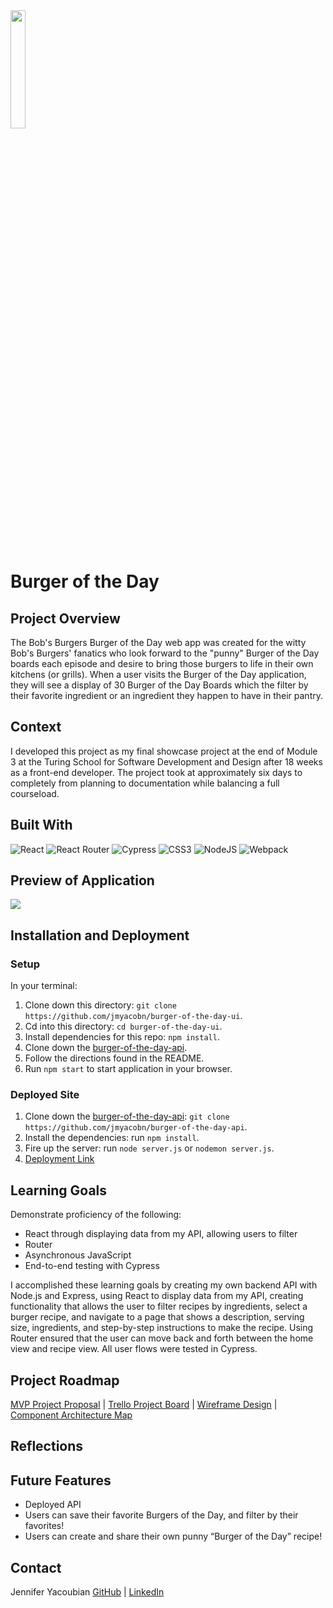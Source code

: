 <img src="https://user-images.githubusercontent.com/106957849/212765467-e63b18a8-648e-4a39-862e-df3dc93c6176.png" width=22% height=22%>

# Burger of the Day

## Project Overview
The Bob's Burgers Burger of the Day web app was created for the witty Bob's Burgers' fanatics who look forward to the "punny" Burger of the Day boards each episode and desire to bring those burgers to life in their own kitchens (or grills). When a user visits the Burger of the Day application, they will see a display of 30 Burger of the Day Boards which the filter by their favorite ingredient or an ingredient they happen to have in their pantry. 

## Context
I developed this project as my final showcase project at the end of Module 3 at the Turing School for Software Development and Design after 18 weeks as a front-end developer. The project took at approximately six days to completely from planning to documentation while balancing a full courseload.

## Built With
![React](https://img.shields.io/badge/React-20232A?style=for-the-badge&logo=react&logoColor=61DAFB)
![React Router](https://img.shields.io/badge/React_Router-CA4245?style=for-the-badge&logo=react-router&logoColor=white)
![Cypress](https://img.shields.io/badge/-cypress-%23E5E5E5?style=for-the-badge&logo=cypress&logoColor=058a5e)
![CSS3](https://img.shields.io/badge/css3-%231572B6.svg?style=for-the-badge&logo=css3&logoColor=white)
![NodeJS](https://img.shields.io/badge/node.js-6DA55F?style=for-the-badge&logo=node.js&logoColor=white)
![Webpack](https://img.shields.io/badge/webpack-%238DD6F9.svg?style=for-the-badge&logo=webpack&logoColor=black)

## Preview of Application
![](https://www.loom.com/embed/35b94a2e345343dc99fb807827e1ff78)

## Installation and Deployment

### Setup
In your terminal:
1. Clone down this directory: `git clone https://github.com/jmyacobn/burger-of-the-day-ui`.
2. Cd into this directory: `cd burger-of-the-day-ui`.
3. Install dependencies for this repo: `npm install`.
4. Clone down the [burger-of-the-day-api](https://github.com/jmyacobn/burger-of-the-day-api).
5. Follow the directions found in the README.
6. Run `npm start` to start application in your browser.

### Deployed Site
1. Clone down the [burger-of-the-day-api](https://github.com/jmyacobn/burger-of-the-day-api): `git clone https://github.com/jmyacobn/burger-of-the-day-api`.
2. Install the dependencies: run `npm install`.
3. Fire up the server: run `node server.js` or `nodemon server.js`.
4. [Deployment Link](https://burger-of-the-day-ui-jmyacobn.vercel.app/)


## Learning Goals
Demonstrate proficiency of the following:
- React through displaying data from my API, allowing users to filter
- Router
- Asynchronous JavaScript
- End-to-end testing with Cypress

I accomplished these learning goals by creating my own backend API with Node.js and Express, using React to display data from my API, creating functionality that allows the user to filter recipes by ingredients, select a burger recipe, and navigate to a page that shows a description, serving size, ingredients, and step-by-step instructions to make the recipe. Using Router ensured that the user can move back and forth between the home view and recipe view. All user flows were tested in Cypress.

## Project Roadmap

[MVP Project Proposal](https://docs.google.com/document/d/1TbYZ-nW2PkP5plAAteY6mmBAbFTXSl3qMF_PHhEnpbY/edit?usp=sharing) | 
[Trello Project Board](https://trello.com/b/5SAGqjAW/burger-of-the-day-project-board) | 
[Wireframe Design](https://docs.google.com/document/d/1d-tkfLvVhsgDKUkMf55Vu5qpucZQymsoNIoJ7ZKmchE/edit?usp=sharing) | 
[Component Architecture Map](https://excalidraw.com/#json=Kn8hHbhRI-wMeQeJoYSi3,B7r_lLxYg4PnxOz-Q6RcRw)

## Reflections

## Future Features
- Deployed API
- Users can save their favorite Burgers of the Day, and filter by their favorites!
- Users can create and share their own punny “Burger of the Day” recipe!

## Contact
Jennifer Yacoubian [GitHub](https://github.com/jmyacobn) | [LinkedIn](https://www.linkedin.com/in/jennifer-yacoubian/)
